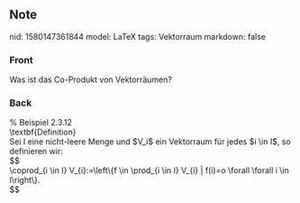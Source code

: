 ## Note
nid: 1580147361844
model: LaTeX
tags: Vektorraum
markdown: false

### Front
Was ist das Co-Produkt von Vektorräumen?

### Back
<div>% Beispiel 2.3.12</div><div>
</div><div>\textbf{Definition}</div><div>
</div>Sei I eine nicht-leere Menge und $V_i$ ein Vektorraum für jedes $i \in I$, so definieren wir: <div>
</div><div>$$</div><div>\coprod_{i \in I} V_{i}:=\left\{f \in \prod_{i \in I} V_{i} | f(i)=o \forall \forall i \in I\right\}.</div><div>$$
</div><div>
</div><div>
</div>
